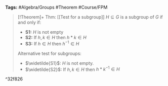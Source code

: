 **Tags:** #Algebra/Groups #Theorem #Course/FPM 

> [!Theorem]+ Thm: [[Test for a subgroup]]
> $H\subseteq G$ is a subgroup of $G$ if and only if:
> - **S1:** $H$ is not empty
> - **S2:** If $h,k\in H$ then $h\ast k\in H$
> - **S3:** If $h\in H$ then $h^{-1}\in H$
> 
> Alternative test for subgroups:
> - $\widetilde{S1}$: $H$ is not empty.
> - $\widetilde{S2}$: If $h,k\in H$ then $h*k^{-1}\in H$

^32f826


